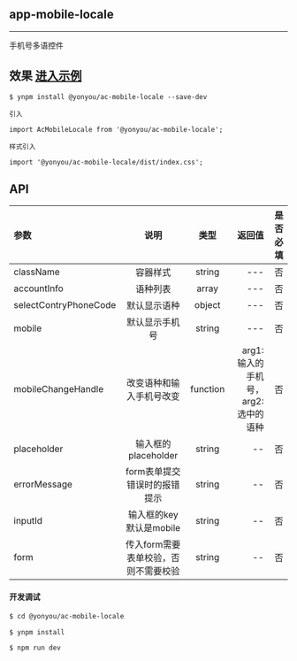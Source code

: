 ## app-mobile-locale

---

手机号多语控件

## 效果  [进入示例](https://tinper-acs.github.io/ac-mobile-locale/)


```
$ ynpm install @yonyou/ac-mobile-locale --save-dev

引入

import AcMobileLocale from '@yonyou/ac-mobile-locale';

样式引入

import '@yonyou/ac-mobile-locale/dist/index.css';
```

## API

|参数|说明|类型|返回值|是否必填|
|:--|:---:|:--:|---:|---:|
|className|容器样式|string| --- | 否 |
|accountInfo| 语种列表 |array| --- | 否 |
|selectContryPhoneCode| 默认显示语种|object| --- | 否 |
|mobile| 默认显示手机号 |string | --- | 否 |
|mobileChangeHandle|改变语种和输入手机号改变| function | arg1:输入的手机号，arg2: 选中的语种 | 否 |
|placeholder|输入框的placeholder| string | -- | 否 |
|errorMessage|form表单提交错误时的报错提示| string | -- | 否 |
|inputId|输入框的key 默认是mobile| string | -- | 否 |
|form|传入form需要表单校验，否则不需要校验| string | -- | 否 |

#### 开发调试

```sh
$ cd @yonyou/ac-mobile-locale

$ ynpm install

$ npm run dev

```
